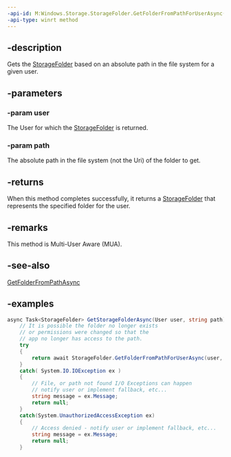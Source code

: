 ```yaml
---
-api-id: M:Windows.Storage.StorageFolder.GetFolderFromPathForUserAsync(Windows.System.User,System.String)
-api-type: winrt method
---
```


## -description
Gets the [StorageFolder](storagefolder.md) based on an absolute path in the file system for a given user.

## -parameters

### -param user
The User for which the [StorageFolder](storagefolder.md) is returned.

### -param path
The absolute path in the file system (not the Uri) of the folder to get.

## -returns
When this method completes successfully, it returns a [StorageFolder](storagefolder.md) that represents the specified folder for the user.

## -remarks
This method is Multi-User Aware (MUA).

## -see-also
[GetFolderFromPathAsync](storagefolder_getfolderfrompathasync_1337535799.md)

## -examples
```csharp
async Task<StorageFolder> GetStorageFolderAsync(User user, string path) {     
    // It is possible the folder no longer exists     
    // or permissions were changed so that the     
    // app no longer has access to the path.     
    try     
    {         
        return await StorageFolder.GetFolderFromPathForUserAsync(user, path);     
    }     
    catch( System.IO.IOException ex )    
    {         
        // File, or path not found I/O Exceptions can happen  
        // notify user or implement fallback, etc...         
        string message = ex.Message;         
        return null;     
    }     
    catch(System.UnauthorizedAccessException ex)     
    {         
        // Access denied - notify user or implement fallback, etc...         
        string message = ex.Message;         
        return null;
    }
```
